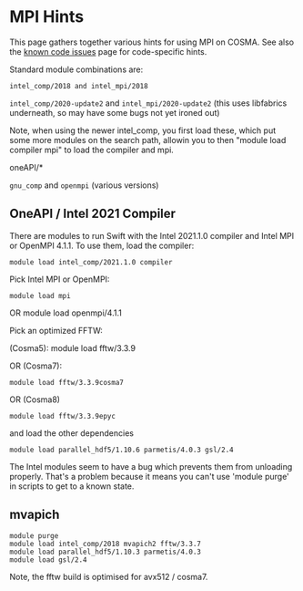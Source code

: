 # MPI Hints

This page gathers together various hints for using MPI on COSMA. See also the [known code issues](issues.md) page for code-specific hints.

Standard module combinations are:

`intel_comp/2018 and intel_mpi/2018`

`intel_comp/2020-update2` and `intel_mpi/2020-update2` (this uses libfabrics underneath, so may have some bugs not yet ironed out)

Note, when using the newer intel_comp, you first load these, which put some more modules on the search path, allowin you to then "module load compiler mpi" to load the compiler and mpi.

oneAPI/*

`gnu_comp` and `openmpi` (various versions)

## OneAPI / Intel 2021 Compiler

There are modules to run Swift with the Intel 2021.1.0 compiler and Intel MPI or OpenMPI 4.1.1. To use them, load the compiler:

    module load intel_comp/2021.1.0 compiler

Pick Intel MPI or OpenMPI:

    module load mpi 
OR
    module load openmpi/4.1.1

Pick an optimized FFTW:

(Cosma5):
    module load fftw/3.3.9 

OR (Cosma7):

    module load fftw/3.3.9cosma7

OR (Cosma8)

    module load fftw/3.3.9epyc 

and load the other dependencies

    module load parallel_hdf5/1.10.6 parmetis/4.0.3 gsl/2.4

The Intel modules seem to have a bug which prevents them from unloading properly. That's a problem because it means you can't use 'module purge' in scripts to get to a known state.

## mvapich

    module purge
    module load intel_comp/2018 mvapich2 fftw/3.3.7
    module load parallel_hdf5/1.10.3 parmetis/4.0.3
    module load gsl/2.4

Note, the fftw build is optimised for avx512 / cosma7.


